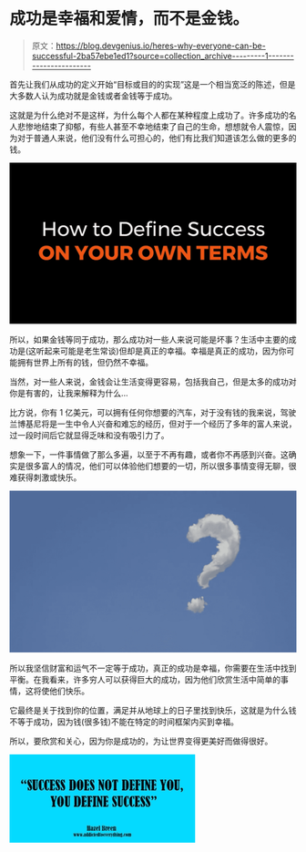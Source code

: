 # 成功是幸福和爱情，而不是金钱。

> 原文：<https://blog.devgenius.io/heres-why-everyone-can-be-successful-2ba57ebe1ed1?source=collection_archive---------1----------------------->

首先让我们从成功的定义开始“目标或目的的实现”这是一个相当宽泛的陈述，但是大多数人认为成功就是金钱或者金钱等于成功。

这就是为什么绝对不是这样，为什么每个人都在某种程度上成功了。许多成功的名人悲惨地结束了抑郁，有些人甚至不幸地结束了自己的生命，想想就令人震惊，因为对于普通人来说，他们没有什么可担心的，他们有比我们知道该怎么做的更多的钱。

![](img/521261dc4b4d01d0325d058a7727ecc1.png)

所以，如果金钱等同于成功，那么成功对一些人来说可能是坏事？生活中主要的成功是(这听起来可能是老生常谈)但却是真正的幸福。幸福是真正的成功，因为你可能拥有世界上所有的钱，但仍然不幸福。

当然，对一些人来说，金钱会让生活变得更容易，包括我自己，但是太多的成功对你是有害的，让我来解释为什么…

比方说，你有 1 亿美元，可以拥有任何你想要的汽车，对于没有钱的我来说，驾驶兰博基尼将是一生中令人兴奋和难忘的经历，但对于一个经历了多年的富人来说，过一段时间后它就显得乏味和没有吸引力了。

想象一下，一件事情做了那么多遍，以至于不再有趣，或者你不再感到兴奋。这确实是很多富人的情况，他们可以体验他们想要的一切，所以很多事情变得无聊，很难获得刺激或快乐。

![](img/5debe6dc084b93d43341c945803fa7f5.png)

所以我坚信财富和运气不一定等于成功，真正的成功是幸福，你需要在生活中找到平衡。在我看来，许多穷人可以获得巨大的成功，因为他们欣赏生活中简单的事情，这将使他们快乐。

它最终是关于找到你的位置，满足并从地球上的日子里找到快乐，这就是为什么钱不等于成功，因为钱(很多钱)不能在特定的时间框架内买到幸福。

所以，要欣赏和关心，因为你是成功的，为让世界变得更美好而做得很好。

![](img/5de44ab5441a6a6dbf2c5e4c33da9d92.png)